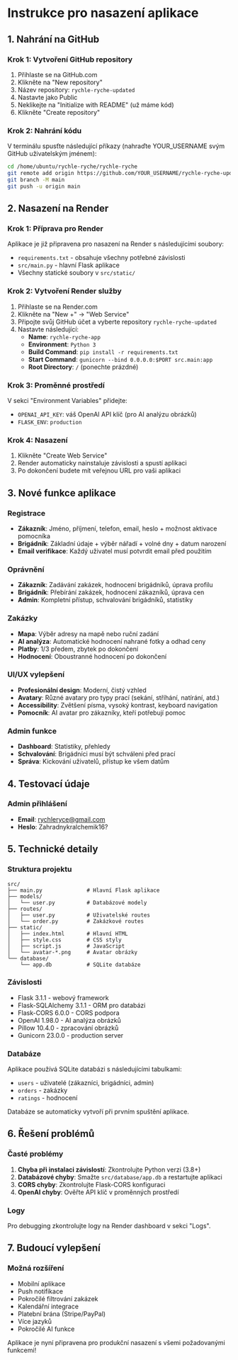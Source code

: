 # Instrukce pro nasazení aplikace

## 1. Nahrání na GitHub

### Krok 1: Vytvoření GitHub repository
1. Přihlaste se na GitHub.com
2. Klikněte na "New repository"
3. Název repository: `rychle-ryche-updated`
4. Nastavte jako Public
5. Neklikejte na "Initialize with README" (už máme kód)
6. Klikněte "Create repository"

### Krok 2: Nahrání kódu
V terminálu spusťte následující příkazy (nahraďte YOUR_USERNAME svým GitHub uživatelským jménem):

```bash
cd /home/ubuntu/rychle-ryche/rychle-ryche
git remote add origin https://github.com/YOUR_USERNAME/rychle-ryche-updated.git
git branch -M main
git push -u origin main
```

## 2. Nasazení na Render

### Krok 1: Příprava pro Render
Aplikace je již připravena pro nasazení na Render s následujícími soubory:
- `requirements.txt` - obsahuje všechny potřebné závislosti
- `src/main.py` - hlavní Flask aplikace
- Všechny statické soubory v `src/static/`

### Krok 2: Vytvoření Render služby
1. Přihlaste se na Render.com
2. Klikněte na "New +" → "Web Service"
3. Připojte svůj GitHub účet a vyberte repository `rychle-ryche-updated`
4. Nastavte následující:
   - **Name**: `rychle-ryche-app`
   - **Environment**: `Python 3`
   - **Build Command**: `pip install -r requirements.txt`
   - **Start Command**: `gunicorn --bind 0.0.0.0:$PORT src.main:app`
   - **Root Directory**: `/` (ponechte prázdné)

### Krok 3: Proměnné prostředí
V sekci "Environment Variables" přidejte:
- `OPENAI_API_KEY`: váš OpenAI API klíč (pro AI analýzu obrázků)
- `FLASK_ENV`: `production`

### Krok 4: Nasazení
1. Klikněte "Create Web Service"
2. Render automaticky nainstaluje závislosti a spustí aplikaci
3. Po dokončení budete mít veřejnou URL pro vaši aplikaci

## 3. Nové funkce aplikace

### Registrace
- **Zákazník**: Jméno, příjmení, telefon, email, heslo + možnost aktivace pomocníka
- **Brigádník**: Základní údaje + výběr nářadí + volné dny + datum narození
- **Email verifikace**: Každý uživatel musí potvrdit email před použitím

### Oprávnění
- **Zákazník**: Zadávání zakázek, hodnocení brigádníků, úprava profilu
- **Brigádník**: Přebírání zakázek, hodnocení zákazníků, úprava cen
- **Admin**: Kompletní přístup, schvalování brigádníků, statistiky

### Zakázky
- **Mapa**: Výběr adresy na mapě nebo ruční zadání
- **AI analýza**: Automatické hodnocení nahrané fotky a odhad ceny
- **Platby**: 1/3 předem, zbytek po dokončení
- **Hodnocení**: Oboustranné hodnocení po dokončení

### UI/UX vylepšení
- **Profesionální design**: Moderní, čistý vzhled
- **Avatary**: Různé avatary pro typy prací (sekání, stříhání, natírání, atd.)
- **Accessibility**: Zvětšení písma, vysoký kontrast, keyboard navigation
- **Pomocník**: AI avatar pro zákazníky, kteří potřebují pomoc

### Admin funkce
- **Dashboard**: Statistiky, přehledy
- **Schvalování**: Brigádníci musí být schváleni před prací
- **Správa**: Kickování uživatelů, přístup ke všem datům

## 4. Testovací údaje

### Admin přihlášení
- **Email**: rychleryce@gmail.com
- **Heslo**: Zahradnykralchemik16?

## 5. Technické detaily

### Struktura projektu
```
src/
├── main.py              # Hlavní Flask aplikace
├── models/
│   └── user.py          # Databázové modely
├── routes/
│   ├── user.py          # Uživatelské routes
│   └── order.py         # Zakázkové routes
├── static/
│   ├── index.html       # Hlavní HTML
│   ├── style.css        # CSS styly
│   ├── script.js        # JavaScript
│   └── avatar-*.png     # Avatar obrázky
└── database/
    └── app.db           # SQLite databáze
```

### Závislosti
- Flask 3.1.1 - webový framework
- Flask-SQLAlchemy 3.1.1 - ORM pro databázi
- Flask-CORS 6.0.0 - CORS podpora
- OpenAI 1.98.0 - AI analýza obrázků
- Pillow 10.4.0 - zpracování obrázků
- Gunicorn 23.0.0 - production server

### Databáze
Aplikace používá SQLite databázi s následujícími tabulkami:
- `users` - uživatelé (zákazníci, brigádníci, admin)
- `orders` - zakázky
- `ratings` - hodnocení

Databáze se automaticky vytvoří při prvním spuštění aplikace.

## 6. Řešení problémů

### Časté problémy
1. **Chyba při instalaci závislostí**: Zkontrolujte Python verzi (3.8+)
2. **Databázové chyby**: Smažte `src/database/app.db` a restartujte aplikaci
3. **CORS chyby**: Zkontrolujte Flask-CORS konfiguraci
4. **OpenAI chyby**: Ověřte API klíč v proměnných prostředí

### Logy
Pro debugging zkontrolujte logy na Render dashboard v sekci "Logs".

## 7. Budoucí vylepšení

### Možná rozšíření
- Mobilní aplikace
- Push notifikace
- Pokročilé filtrování zakázek
- Kalendářní integrace
- Platební brána (Stripe/PayPal)
- Více jazyků
- Pokročilé AI funkce

Aplikace je nyní připravena pro produkční nasazení s všemi požadovanými funkcemi!

